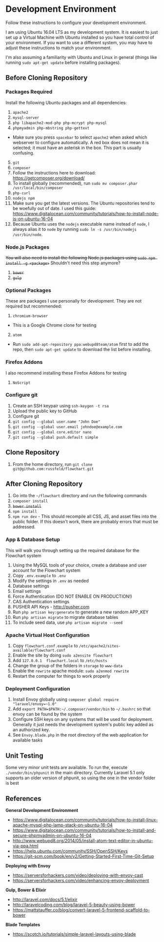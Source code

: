# Development Environment

Follow these instructions to configure your development environment.

I am using Ubuntu 16.04 LTS as my development system. It is easiest to just set up a Virtual Machine with Ubuntu installed so you have total control of your environment. If you want to use a different system, you may have to adjust these instructions to match your environment.

I'm also assuming a familiarity with Ubuntu and Linux in general (things like running `sudo apt-get update` before installing packages).

## Before Cloning Repository

### Packages Required
Install the following Ubuntu packages and all dependencies:

1. `apache2`
2. `mysql-server`
3. `php libapache2-mod-php php-mcrypt php-mysql`
4. `phpmyadmin php-mbstring php-gettext`
  - Make sure you press `spacebar` to select `apache2` when asked which webserver to configure automatically. A red box does not mean it is selected; it must have an asterisk in the box. This part is usually confusing.
5. `git`
6. `composer`
  1. Follow the instructions here to download: https://getcomposer.org/download/
  2. To install globally (recommended), run `sudo mv composer.phar /usr/local/bin/composer`
7. `php-curl`
8. `nodejs npm`
  1. Make sure you get the latest versions. The Ubuntu repositories tend to be woefully out of date. I used this guide: https://www.digitalocean.com/community/tutorials/how-to-install-node-js-on-ubuntu-16-04
  2. Because Ubuntu uses the `nodejs` executable name instead of `node`, I always alias it to `node` by running `sudo ln -s /usr/bin/nodejs /usr/bin/node`.

### Node.js Packages
~~You will also need to install the following Node.js packages using `sudo npm install -g <package>`~~ Shouldn't need this step anymore?

1. ~~`bower`~~
2. ~~`gulp`~~

### Optional Packages
These are packages I use personally for development. They are not required but recommended:

1. `chromium-browser`
  - This is a Google Chrome clone for testing
2. `atom`
  - Run `sudo add-apt-repository ppa:webupd8team/atom` first to add the repo, then `sudo apt-get update` to download the list before installing.

### Firefox Addons
I also recommend installing these Firefox Addons for testing

1. `NoScript`

### Configure git

1. Create an SSH keypair using `ssh-keygen -t rsa`
2. Upload the public key to GitHub
3. Configure git
  1. `git config --global user.name "John Doe"`
  2. `git config --global user.email johndoe@example.com`
  3. `git config --global core.editor nano`
  4. `git config --global push.default simple`

## Clone Repository

1. From the home directory, run `git clone git@github.com:russfeld/flowchart.git`

## After Cloning Repository

1. Go into the `~/flowchart` directory and run the following commands
  1. `composer install`
  2. ~~`bower install`~~
  3. `npm install`
  4. `npm run dev`
    - This should recompile all CSS, JS, and asset files into the public folder. If this doesn't work, there are probably errors that must be addressed.

### App & Database Setup
This will walk you through setting up the required database for the Flowchart system

1. Using the MySQL tools of your choice, create a database and user account for the Flowchart system
2. Copy `.env.example` to `.env`
3. Modify the settings in `.env` as needed
  1. Database settings
  2. Email settings
  3. Force Authentication (DO NOT ENABLE ON PRODUCTION!)
  4. CAS Authentication settings
  5. PUSHER API Keys - http://pusher.com
4. Run `php artisan key:generate` to generate a new random APP_KEY
5. Run `php artisan migrate` to migrate database tables
  1. To include seed data, use `php artisan migrate --seed`

### Apache Virtual Host Configuration
1. Copy `flowchart.conf.example` to `/etc/apache2/sites-available/flowchart.conf`
2. Enable the site by doing `sudo a2ensite flowchart`
3. Add `127.0.0.1  flowchart.local` to `/etc/hosts`
4. Change the group of the folders in `storage` to `www-data`
5. Enable the `rewrite` apache module: `sudo a2enmod rewrite`
6. Restart the computer for things to work properly

### Deployment Configuration
1. Install Envoy globally using `composer global require "laravel/envoy=~1.0"`
2. Add `export PATH=$PATH:~/.composer/vendor/bin` to `~/.bashrc` so that envoy can be found by the system
3. Configure SSH keys on any systems that will be used for deployment. Generally it just needs the development system's public key added as an authorized key.
4. See `Envoy.blade.php` in the root directory of the web application for available tasks

## Unit Testing
Some very minor unit tests are available. To run the, execute `./vendor/bin/phpunit` in the main directory. Currently Laravel 5.1 only supports an older version of phpunit, so using the one in the vendor folder is best

## References

**General Development Environment**
- https://www.digitalocean.com/community/tutorials/how-to-install-linux-apache-mysql-php-lamp-stack-on-ubuntu-16-04
- https://www.digitalocean.com/community/tutorials/how-to-install-and-secure-phpmyadmin-on-ubuntu-16-04
- http://www.webupd8.org/2014/05/install-atom-text-editor-in-ubuntu-via-ppa.html
- https://help.ubuntu.com/community/SSH/OpenSSH/Keys
- https://git-scm.com/book/en/v2/Getting-Started-First-Time-Git-Setup

**Deploying with Envoy**
- https://serversforhackers.com/video/deploying-with-envoy-cast
- https://serversforhackers.com/video/enhancing-envoy-deployment

**Gulp, Bower & Elixir**
- http://laravel.com/docs/5.1/elixir
- http://laravelcoding.com/blog/laravel-5-beauty-using-bower
- https://mattstauffer.co/blog/convert-laravel-5-frontend-scaffold-to-bower

**Blade Templates**
- https://scotch.io/tutorials/simple-laravel-layouts-using-blade
